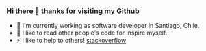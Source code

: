 ### Hi there 👋 thanks for visiting my Github

- 🔭 I'm currently working as software developer in Santiago, Chile. 
- 👀 I like to read other people's code for inspire myself.
- ⚡ I like to help to others! [stackoverflow](https://stackoverflow.com/users/5816339/ene-salinas?tab=profile)



<!--
**ns4lin4s/ns4lin4s** is a ✨ _special_ ✨ repository because its `README.md` (this file) appears on your GitHub profile.

Here are some ideas to get you started:

- 🔭 I’m currently working on ...
- 🌱 I’m currently learning ...
- 👯 I’m looking to collaborate on ...
- 🤔 I’m looking for help with ...
- 💬 Ask me about ...
- 📫 How to reach me: ...
- 😄 Pronouns: ...
- ⚡ Fun fact: ...
-->
